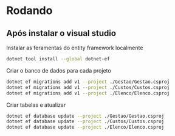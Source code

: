 # Rodando

## Após instalar o visual studio

Instalar as feramentas do entity framework localmente
```sh
dotnet tool install --global dotnet-ef
```

Criar o banco de dados para cada projeto
```sh
dotnet ef migrations add v1 --project ./Gestao/Gestao.csproj
dotnet ef migrations add v1 --project ./Custos/Custos.csproj
dotnet ef migrations add v1 --project ./Elenco/Elenco.csproj
```

Criar tabelas e atualizar
```sh
dotnet ef database update --project ./Gestao/Gestao.csproj
dotnet ef database update --project ./Custos/Custos.csproj
dotnet ef database update --project ./Elenco/Elenco.csproj
```